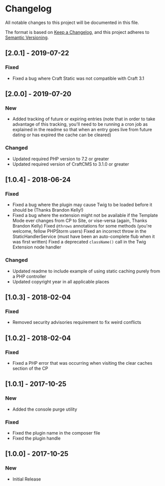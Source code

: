 # Changelog
All notable changes to this project will be documented in this file.

The format is based on [Keep a Changelog](https://keepachangelog.com/en/1.0.0/),
and this project adheres to [Semantic Versioning](https://semver.org/spec/v2.0.0.html).

## [2.0.1] - 2019-07-22
### Fixed
- Fixed a bug where Craft Static was not compatible with Craft 3.1

## [2.0.0] - 2019-07-20
### New
- Added tracking of future or expiring entries (note that in order to take advantage of this tracking, you'll need to be running a cron job as explained in the readme so that when an entry goes live from future dating or has expired the cache can be cleared)
### Changed
- Updated required PHP version to 7.2 or greater
- Updated required version of CraftCMS to 3.1.0 or greater

## [1.0.4] - 2018-06-24
### Fixed
- Fixed a bug where the plugin may cause Twig to be loaded before it should be (Thanks Brandon Kelly!)
- Fixed a bug where the extension might not be available if the Template Mode ever changes from CP to Site, or vise-versa (again, Thanks Brandon Kelly)
  Fixed `@throws` annotations for some methods (you're welcome, fellow PHPStorm users)
  Fixed an incorrect throw in the StaticHandlerService (must have been an auto-complete flub when it was first written)
  Fixed a deprecated `className()` call in the Twig Extension node handler
### Changed
- Updated readme to include example of using static caching purely from a PHP controller
- Updated copyright year in all applicable places

## [1.0.3] - 2018-02-04
### Fixed
- Removed security advisories requirement to fix weird conflicts

## [1.0.2] - 2018-02-04
### Fixed
- Fixed a PHP error that was occurring when visiting the clear caches section of the CP

## [1.0.1] - 2017-10-25
### New
- Added the console purge utility
### Fixed
- Fixed the plugin name in the composer file
- Fixed the plugin handle

## [1.0.0] - 2017-10-25
### New
- Initial Release
